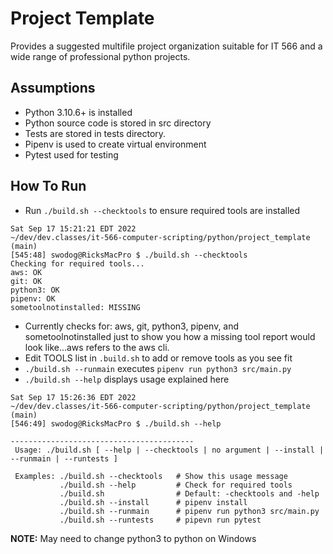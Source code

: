 # Project Template
Provides a suggested multifile project organization suitable for IT 566 and a wide range of professional python projects. 

## Assumptions
- Python 3.10.6+ is installed
- Python source code is stored in src directory
- Tests are stored in tests directory.
- Pipenv is used to create virtual environment
- Pytest used for testing

## How To Run

- Run `./build.sh --checktools` to ensure required tools are installed

```
Sat Sep 17 15:21:21 EDT 2022
~/dev/dev.classes/it-566-computer-scripting/python/project_template (main)
[545:48] swodog@RicksMacPro $ ./build.sh --checktools
Checking for required tools...
aws: OK
git: OK
python3: OK
pipenv: OK
sometoolnotinstalled: MISSING
```
- Currently checks for: aws, git, python3, pipenv, and sometoolnotinstalled just to show you how a missing tool report would look like...aws refers to the aws cli.
- Edit TOOLS list in `.build.sh` to add or remove tools as you see fit
- `./build.sh --runmain` executes `pipenv run python3 src/main.py`
- `./build.sh --help` displays usage explained here
```
Sat Sep 17 15:26:36 EDT 2022
~/dev/dev.classes/it-566-computer-scripting/python/project_template (main)
[546:49] swodog@RicksMacPro $ ./build.sh --help

-----------------------------------------
 Usage: ./build.sh [ --help | --checktools | no argument | --install | --runmain | --runtests ]

 Examples: ./build.sh --checktools   # Show this usage message
           ./build.sh --help         # Check for required tools
           ./build.sh                # Default: -checktools and -help
           ./build.sh --install      # pipenv install
           ./build.sh --runmain      # pipenv run python3 src/main.py
           ./build.sh --runtests     # pipevn run pytest
```

**NOTE:** May need to change python3 to python on Windows
